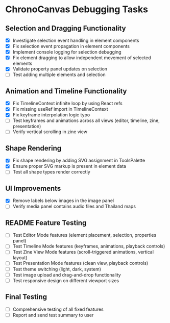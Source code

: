 # ChronoCanvas Debugging Tasks

## Selection and Dragging Functionality
- [x] Investigate selection event handling in element components
- [x] Fix selection event propagation in element components
- [x] Implement console logging for selection debugging
- [x] Fix element dragging to allow independent movement of selected elements
- [x] Validate property panel updates on selection
- [ ] Test adding multiple elements and selection

## Animation and Timeline Functionality
- [x] Fix TimelineContext infinite loop by using React refs
- [x] Fix missing useRef import in TimelineContext
- [x] Fix keyframe interpolation logic typo
- [ ] Test keyframes and animations across all views (editor, timeline, zine, presentation)
- [ ] Verify vertical scrolling in zine view

## Shape Rendering
- [x] Fix shape rendering by adding SVG assignment in ToolsPalette
- [x] Ensure proper SVG markup is present in element data
- [ ] Test all shape types render correctly

## UI Improvements
- [x] Remove labels below images in the image panel
- [ ] Verify media panel contains audio files and Thailand maps

## README Feature Testing
- [ ] Test Editor Mode features (element placement, selection, properties panel)
- [ ] Test Timeline Mode features (keyframes, animations, playback controls)
- [ ] Test Zine View Mode features (scroll-triggered animations, vertical layout)
- [ ] Test Presentation Mode features (clean view, playback controls)
- [ ] Test theme switching (light, dark, system)
- [ ] Test image upload and drag-and-drop functionality
- [ ] Test responsive design on different viewport sizes

## Final Testing
- [ ] Comprehensive testing of all fixed features
- [ ] Report and send test summary to user
